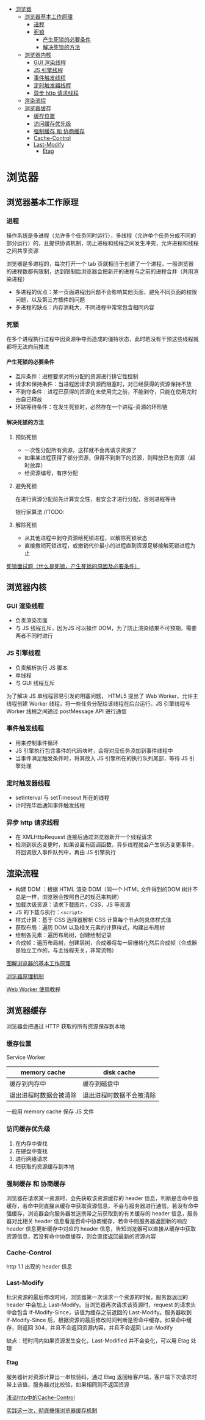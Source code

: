 - [浏览器](#浏览器)
	- [浏览器基本工作原理](#浏览器基本工作原理)
		- [进程](#进程)
		- [死锁](#死锁)
			- [产生死锁的必要条件](#产生死锁的必要条件)
			- [解决死锁的方法](#解决死锁的方法)
	- [浏览器内核](#浏览器内核)
		- [GUI 渲染线程](#gui-渲染线程)
		- [JS 引擎线程](#js-引擎线程)
		- [事件触发线程](#事件触发线程)
		- [定时触发器线程](#定时触发器线程)
		- [异步 http 请求线程](#异步-http-请求线程)
	- [渲染流程](#渲染流程)
	- [浏览器缓存](#浏览器缓存)
		- [缓存位置](#缓存位置)
		- [访问缓存优先级](#访问缓存优先级)
		- [强制缓存 和 协商缓存](#强制缓存-和-协商缓存)
		- [Cache-Control](#cache-control)
		- [Last-Modify](#last-modify)
			- [Etag](#etag)

# 浏览器

## 浏览器基本工作原理

### 进程

操作系统是多进程（允许多个任务同时运行），多线程（允许单个任务分成不同的部分运行）的，且提供协调机制，防止进程和线程之间发生冲突，允许进程和线程之间共享资源

浏览器是多进程的，每次打开一个 tab 页就相当于创建了一个进程，一般浏览器的进程数都有限制，达到限制后浏览器会把新开的进程与之前的进程合并（共用渲染进程）

- 多进程的优点：某一页面进程出问题不会影响其他页面，避免不同页面的权限问题，以及第三方插件的问题
- 多进程的缺点：内存消耗大，不同进程中常常包含相同内容

### 死锁

在多个进程执行过程中因资源争夺而造成的僵持状态，此时若没有干预这些线程就都将无法向前推进

#### 产生死锁的必要条件

- 互斥条件：进程要求对所分配的资源进行排它性控制
- 请求和保持条件：当进程因请求资源而阻塞时，对已经获得的资源保持不放
- 不剥夺条件：进程已获得的资源在未使用完之前，不能剥夺，只能在使用完时由自己释放
- 环路等待条件：在发生死锁时，必然存在一个进程-资源的环形链

#### 解决死锁的方法

1. 预防死锁

	- 一次性分配所有资源，这样就不会再请求资源了
	- 如果某进程获得了部分资源，但得不到剩下的资源，则释放已有资源（超时放弃）
	- 给资源编号，有序分配

2. 避免死锁

	在进行资源分配前先计算安全性，若安全才进行分配，否则进程等待

	银行家算法 //TODO:

3. 解除死锁

	- 从其他进程中剥夺资源给死锁进程，以解除死锁状态
	- 直接撤销死锁进程，或撤销代价最小的进程直到资源足够接触死锁进程为止

[死锁面试题（什么是死锁，产生死锁的原因及必要条件）](https://blog.csdn.net/hd12370/article/details/82814348)


## 浏览器内核

### GUI 渲染线程

- 负责渲染页面
- 与 JS 线程互斥，因为JS 可以操作 DOM，为了防止渲染结果不可预期，需要两者不同时进行

### JS 引擎线程

- 负责解析执行 JS 脚本
- 单线程
- 与 GUI 线程互斥

为了解决 JS 单线程容易引发的阻塞问题， HTML5 提出了 Web Worker，允许主线程创建 Worker 线程，将一些任务分配给该线程在后台运行。JS 引擎线程与 Worker 线程之间通过 postMessage API 进行通信

### 事件触发线程

- 用来控制事件循环
- JS 引擎执行包含事件的代码块时，会将对应任务添加到事件线程中
- 当事件满足触发条件时，将其放入 JS 引擎所在的执行队列尾部，等待 JS 引擎处理

### 定时触发器线程

- setInterval 与 setTimesout 所在的线程
- 计时完毕后通知事件触发线程

### 异步 http 请求线程

- 在 XMLHttpRequest 连接后通过浏览器新开一个线程请求
- 检测到状态变更时，如果设置有回调函数，异步线程就会产生状态变更事件，将回调放入事件队列中，再由 JS 引擎执行


## 渲染流程

- 构建 DOM ：根据 HTML 渲染 DOM（同一个 HTML 文件得到的DOM 树并不总是一样，浏览器会按照自己的规范来构建）
- 加载次级资源：请求下载图片，CSS，JS 等资源
- JS 的下载与执行：`<script>`
- 样式计算：基于 CSS 选择器解析 CSS 计算每个节点的具体样式值
- 获取布局：遍历 DOM 以及相关元素的计算样式，构建出布局树
- 绘制各元素：遍历布局树，创建绘制记录
- 合成帧：遍历布局树，创建层树，合成器将每一层栅格化然后合成帧（合成器是独立工作的，与主线程无关，非常流畅）


[图解浏览器的基本工作原理](https://zhuanlan.zhihu.com/p/47407398)

[浏览器原理机制](https://www.jianshu.com/p/e05307cf8f6a)

[Web Worker 使用教程](http://www.ruanyifeng.com/blog/2018/07/web-worker.html)


## 浏览器缓存

浏览器会把通过 HTTP 获取的所有资源保存到本地

### 缓存位置

Service Worker

memory cache | disk cache
--|--
缓存到内存中|缓存到磁盘中
退出进程时数据会被清除|退出进程时数据不会被清除

一般用 memory cache 保存 JS 文件

### 访问缓存优先级

1. 在内存中查找
2. 在硬盘中查找
3. 进行网络请求
4. 把获取的资源缓存到本地

### 强制缓存 和 协商缓存

浏览器在请求某一资源时，会先获取该资源缓存的 header 信息，判断是否命中强缓存，若命中则直接从缓存中获取资源信息，不会与服务器进行通信。若没有命中强缓存，浏览器会向服务器发送携带之前获取到的有关缓存的 header 信息，服务器对比相关 header 信息看是否命中协商缓存，若命中则服务器返回新的响应 header 信息更新缓存中对应的 header 信息，告知浏览器可以直接从缓存中获取资源信息，若没有命中协商缓存，则会直接返回最新的资源内容

### Cache-Control

http 1.1 出现的 header 信息

### Last-Modify

标识资源的最后修改时间，浏览器第一次请求一个资源的时候，服务器返回的 header 中会加上 Last-Modify。当浏览器再次请求该资源时，request 的请求头中会包含 If-Modify-Since，该值为缓存之前返回的 Last-Modify。服务器收到 If-Modify-Since 后，根据资源的最后修改时间判断是否命中缓存。如果命中缓存，则返回 304，并且不会返回资源内容，并且不会返回 Last-Modify

缺点：短时间内如果资源发生变化，Last-Modified 并不会变化，可以用 Etag 处理

#### Etag

服务器针对资源计算出一串校验码，通过 Etag 返回给客户端，客户端下次请求时带上该值，服务器对比校验，如果相同则不返回资源

[浅谈http中的Cache-Control](https://blog.csdn.net/u012375924/article/details/82806617)

[实践这一次，彻底搞懂浏览器缓存机制](https://segmentfault.com/a/1190000017962411)
